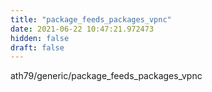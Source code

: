 ```yaml
---
title: "package_feeds_packages_vpnc"
date: 2021-06-22 10:47:21.972473
hidden: false
draft: false
---
```


ath79/generic/package_feeds_packages_vpnc

